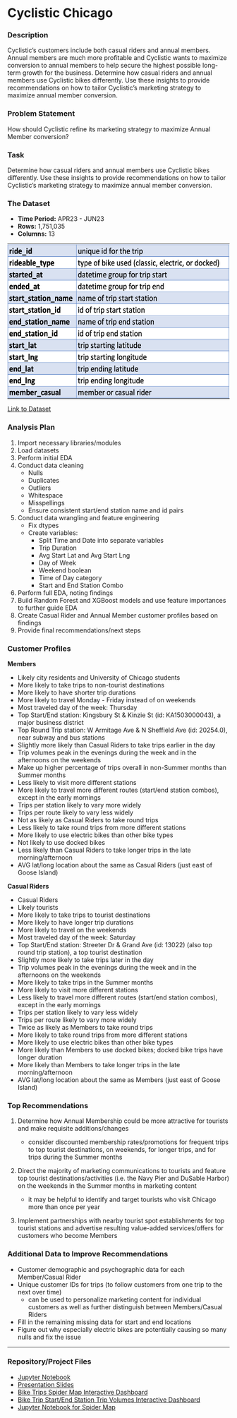 # Cyclistic Chicago

### Description 

Cyclistic’s customers include both casual riders and annual members. Annual members are much more profitable and Cyclistic wants to maximize conversion to annual members to help secure the highest possible long-term growth for the business.
Determine how casual riders and annual members use Cyclistic bikes differently. Use these insights to provide recommendations on how to tailor Cyclistic’s marketing strategy to maximize annual member conversion.

### Problem Statement

How should Cyclistic refine its marketing strategy to maximize Annual Member conversion?

### Task

Determine how casual riders and annual members use Cyclistic bikes differently. Use these insights to provide recommendations on how to tailor Cyclistic’s marketing strategy to maximize annual member conversion.

### The Dataset

- **Time Period:** APR23 - JUN23
- **Rows:** 1,751,035
- **Columns:** 13

<table style="border-collapse: collapse; border-spacing: 0; margin: 0; padding: 0;">
  <tr style="margin: 0; padding: 0;">
    <td style="margin: 0; padding: 0; border: none; align: left;">
      <img src="Cyclistic Chicago Dataset Variables.png" alt="Dataset Variables" width="450" height="350" style="width:3000px;margin: 0; padding: 0; display: block;"/>
    </td>
  </tr>
</table>

[Link to Dataset](https://divvy-tripdata.s3.amazonaws.com/index.html)

### Analysis Plan

1. Import necessary libraries/modules
2. Load datasets
3. Perform initial EDA
4. Conduct data cleaning
   - Nulls
   - Duplicates
   - Outliers
   - Whitespace
   - Misspellings
   - Ensure consistent start/end station name and id pairs
5. Conduct data wrangling and feature engineering
   - Fix dtypes
   - Create variables:
     - Split Time and Date into separate variables
     - Trip Duration
     - Avg Start Lat and Avg Start Lng
     - Day of Week
     - Weekend boolean
     - Time of Day category
     - Start and End Station Combo
6. Perform full EDA, noting findings
7. Build Random Forest and XGBoost models and use feature importances to further guide EDA
8. Create Casual Rider and Annual Member customer profiles based on findings
9. Provide final recommendations/next steps

### Customer Profiles

**Members**
- Likely city residents and University of Chicago students
- More likely to take trips to non-tourist destinations
- More likely to have shorter trip durations
- More likely to travel Monday - Friday instead of on weekends
- Most traveled day of the week: Thursday
- Top Start/End station: Kingsbury St & Kinzie St (id: KA1503000043), a major business district
- Top Round Trip station: W Armitage Ave & N Sheffield Ave (id: 20254.0), near subway and bus stations
- Slightly more likely than Casual Riders to take trips earlier in the day
- Trip volumes peak in the evenings during the week and in the afternoons on the weekends
- Make up higher percentage of trips overall in non-Summer months than Summer months
- Less likely to visit more different stations
- More likely to travel more different routes (start/end station combos), except in the early mornings
- Trips per station likely to vary more widely
- Trips per route likely to vary less widely
- Not as likely as Casual Riders to take round trips
- Less likely to take round trips from more different stations
- More likely to use electric bikes than other bike types
- Not likely to use docked bikes
- Less likely than Casual Riders to take longer trips in the late morning/afternoon
- AVG lat/long location about the same as Casual Riders (just east of Goose Island)

**Casual Riders**
- Casual Riders
- Likely tourists
- More likely to take trips to tourist destinations
- More likely to have longer trip durations
- More likely to travel on the weekends
- Most traveled day of the week: Saturday
- Top Start/End station: Streeter Dr & Grand Ave (id: 13022) (also top round trip station), a top tourist destination
- Slightly more likely to take trips later in the day
- Trip volumes peak in the evenings during the week and in the afternoons on the weekends
- More likely to take trips in the Summer months
- More likely to visit more different stations
- Less likely to travel more different routes (start/end station combos), except in the early mornings
- Trips per station likely to vary less widely
- Trips per route likely to vary more widely
- Twice as likely as Members to take round trips
- More likely to take round trips from more different stations
- More likely to use electric bikes than other bike types
- More likely than Members to use docked bikes; docked bike trips have longer duration
- More likely than Members to take longer trips in the late morning/afternoon
- AVG lat/long location about the same as Members (just east of Goose Island)

### Top Recommendations

1. Determine how Annual Membership could be more attractive for tourists and make requisite additions/changes
   - consider discounted membership rates/promotions for frequent trips to top tourist destinations, on weekends, for longer trips, and for trips during the Summer months

2. Direct the majority of marketing communications to tourists and feature top tourist destinations/activities (i.e. the Navy Pier and DuSable Harbor) on the weekends in the Summer months in marketing content
   - it may be helpful to identify and target tourists who visit Chicago more than once per year
  
3. Implement partnerships with nearby tourist spot establishments for top tourist stations and advertise resulting value-added services/offers for customers who become Members

### Additional Data to Improve Recommendations

- Customer demographic and psychographic data for each Member/Casual Rider
- Unique customer IDs for trips (to follow customers from one trip to the next over time)
   - can be used to personalize marketing content for individual customers as well as further distinguish between Members/Casual Riders
- Fill in the remaining missing data for start and end locations
- Figure out why especially electric bikes are potentially causing so many nulls and fix the issue

---

### Repository/Project Files

- [Jupyter Notebook]((Jupyter)_Cyclistic_1QTR.ipynb)
- [Presentation Slides]((pdf)_Cyclistic_Slides_Chris%20Aguirre.pdf)
- [Bike Trips Spider Map Interactive Dashboard](https://public.tableau.com/app/profile/chrisaguirre/viz/CyclisticChicagoSpiderMap/Sheet1)
- [Bike Trip Start/End Station Trip Volumes Interactive Dashboard](https://public.tableau.com/app/profile/chrisaguirre/viz/CyclisticChicago_17019761911550/EndStationTripVolumes3QFY23)
- [Jupyter Notebook for Spider Map](DF1%20for%20Spider%20Map_Cyclistic.ipynb)
